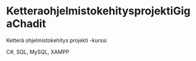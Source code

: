# KetteraohjelmistokehitysprojektiGigaChadit
 Ketterä ohjelmistokehitys projekti -kurssi

C#, SQL, MySQL, XAMPP
